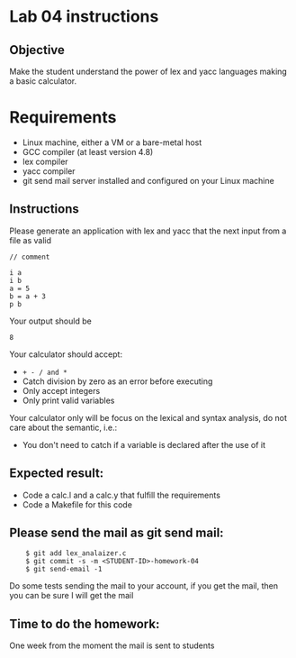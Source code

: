# Lab 04 instructions

## Objective

Make the student understand the power of lex and yacc languages making a basic
calculator.

# Requirements

* Linux machine, either a VM or a bare-metal host
* GCC compiler (at least version 4.8)
* lex compiler
* yacc compiler
* git send mail server installed and configured on your Linux machine

## Instructions

Please generate an application with lex and yacc that the next input from a file as valid

```
// comment

i a
i b
a = 5
b = a + 3
p b
```

Your output should be

```
8
```

Your calculator should accept:

* ```+ - / and * ```
* Catch division by zero as an error before executing
* Only accept integers
* Only print valid variables

Your calculator only will be focus on the lexical and syntax analysis, do not
care about the semantic, i.e.:

* You don't need to catch if a variable is declared after the use of it


## Expected result:

* Code a calc.l and a calc.y  that fulfill the requirements
* Code a Makefile for this code

## Please send the mail as git send mail:

```
    $ git add lex_analaizer.c
    $ git commit -s -m <STUDENT-ID>-homework-04
    $ git send-email -1

```
Do some tests sending the mail to your account, if you get the mail,
then you can be sure I will get the mail

## Time to do the homework:

One week from the moment the mail is sent to students

